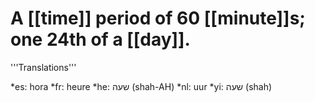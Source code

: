 # A [[time]] period of 60 [[minute]]s; one 24th of a [[day]].

'''Translations'''

*es: hora
*fr: heure
*he: שעה (shah-AH)
*nl: uur
*yi: שעה (shah)